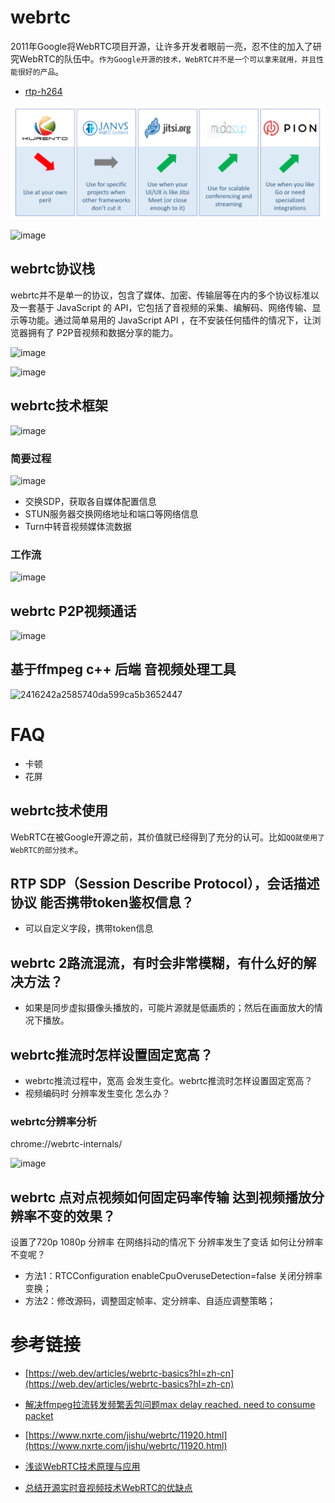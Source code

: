 # webrtc

2011年Google将WebRTC项目开源，让许多开发者眼前一亮，忍不住的加入了研究WebRTC的队伍中。`作为Google开源的技术，WebRTC并不是一个可以拿来就用，并且性能很好的产品`。

- [rtp-h264](/webrtc/rtp-h264.md)

![webrt-opensource](./webrtc-opensource.png)

![image](https://github.com/user-attachments/assets/8b2f5517-7c18-43da-88ce-5be8261dc5ec)

## webrtc协议栈

webrtc并不是单一的协议，包含了媒体、加密、传输层等在内的多个协议标准以及一套基于 JavaScript 的 API，它包括了音视频的采集、编解码、网络传输、显示等功能。通过简单易用的 JavaScript API ，在不安装任何插件的情况下，让浏览器拥有了 P2P音视频和数据分享的能力。

![image](https://github.com/user-attachments/assets/3703be52-46fb-4347-a721-97057d008da1)


![image](https://github.com/user-attachments/assets/3176efe7-d34a-49b4-9597-6e2b2e87170f)

## webrtc技术框架

![image](https://github.com/user-attachments/assets/522a9d2f-292b-45b2-b699-48eacb7f1d4b)


### 简要过程

![image](https://github.com/user-attachments/assets/3758335e-2f48-4244-920c-bd1083189e82)

* 交换SDP，获取各自媒体配置信息
* STUN服务器交换网络地址和端口等网络信息
* Turn中转音视频媒体流数据

### 工作流

![image](https://github.com/user-attachments/assets/c4f1e964-ea63-4d90-bd05-c41bf35ac79b)


## webrtc P2P视频通话

![image](https://github.com/cherishman2005/rtc/assets/17688273/34d3aa73-db48-4d91-9305-62c03200da85)

## 基于ffmpeg c++ 后端 音视频处理工具

![2416242a2585740da599ca5b3652447](https://github.com/cherishman2005/rtc/assets/17688273/e383e51c-633c-448a-a16e-8126e25b3ca9)

# FAQ

* 卡顿
* 花屏

## webrtc技术使用

WebRTC在被Google开源之前，其价值就已经得到了充分的认可。比如`QQ就使用了WebRTC的部分技术`。

## RTP SDP（Session Describe Protocol），会话描述协议 能否携带token鉴权信息？

* 可以自定义字段，携带token信息

## webrtc 2路流混流，有时会非常模糊，有什么好的解决方法？

* 如果是同步虚拟摄像头播放的，可能片源就是低画质的；然后在画面放大的情况下播放。

## webrtc推流时怎样设置固定宽高？

* webrtc推流过程中，宽高 会发生变化。webrtc推流时怎样设置固定宽高？
* 视频编码时 分辨率发生变化 怎么办？

### webrtc分辨率分析

chrome://webrtc-internals/

![image](https://github.com/user-attachments/assets/0343e15d-becc-487e-b0df-f6e99f325131)

## webrtc 点对点视频如何固定码率传输 达到视频播放分辨率不变的效果？

设置了720p 1080p 分辨率 在网络抖动的情况下 分辨率发生了变话 如何让分辨率不变呢？

* 方法1：RTCConfiguration enableCpuOveruseDetection=false 关闭分辨率变换；
* 方法2：修改源码，调整固定帧率、定分辨率、自适应调整策略；


# 参考链接

- [https://web.dev/articles/webrtc-basics?hl=zh-cn](https://web.dev/articles/webrtc-basics?hl=zh-cn)

- [解决ffmpeg拉流转发频繁丢包问题max delay reached. need to consume packet](https://www.cnblogs.com/tc310/p/11218236.html)

- [https://www.nxrte.com/jishu/webrtc/11920.html](https://www.nxrte.com/jishu/webrtc/11920.html)

- [浅谈WebRTC技术原理与应用](https://juejin.cn/post/7049971140474699789)

- [总结开源实时音视频技术WebRTC的优缺点](http://www.52im.net/article-153-1.html)

